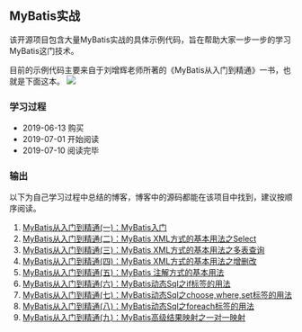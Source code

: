 ## MyBatis实战

该开源项目包含大量MyBatis实战的具体示例代码，旨在帮助大家一步一步的学习MyBatis这门技术。

目前的示例代码主要来自于刘增辉老师所著的《MyBatis从入门到精通》一书，也就是下面这本。
![](https://img2018.cnblogs.com/blog/424537/201907/424537-20190711100832062-1032140749.jpg)

### 学习过程

- 2019-06-13 购买
- 2019-07-01 开始阅读
- 2019-07-10 阅读完毕

### 输出

以下为自己学习过程中总结的博客，博客中的源码都能在该项目中找到，建议按顺序阅读。

1. [MyBatis从入门到精通(一)：MyBatis入门](http://www.zwwhnly.com/mybatis/2019/06/28/mybatis-study-01.html)
2. [MyBatis从入门到精通(二)：MyBatis XML方式的基本用法之Select](http://www.zwwhnly.com/mybatis/2019/07/01/mybatis-study-02.html)
3. [MyBatis从入门到精通(三)：MyBatis XML方式的基本用法之多表查询](http://www.zwwhnly.com/mybatis/2019/07/02/mybatis-study-03.html)
4. [MyBatis从入门到精通(四)：MyBatis XML方式的基本用法之增删改](http://www.zwwhnly.com/mybatis/2019/07/03/mybatis-study-04.html)
5. [MyBatis从入门到精通(五)：MyBatis 注解方式的基本用法](http://www.zwwhnly.com/mybatis/2019/07/04/mybatis-study-05.html)
6. [MyBatis从入门到精通(六)：MyBatis动态Sql之if标签的用法](http://www.zwwhnly.com/mybatis/2019/07/08/mybatis-study-06.html)
7. [MyBatis从入门到精通(七)：MyBatis动态Sql之choose,where,set标签的用法](http://www.zwwhnly.com/mybatis/2019/07/09/mybatis-study-07.html)
8. [MyBatis从入门到精通(八)：MyBatis动态Sql之foreach标签的用法](http://www.zwwhnly.com/mybatis/2019/07/10/mybatis-study-08.html)
9. [MyBatis从入门到精通(九)：MyBatis高级结果映射之一对一映射](http://www.zwwhnly.com/mybatis/2019/07/11/mybatis-study-09.html)

